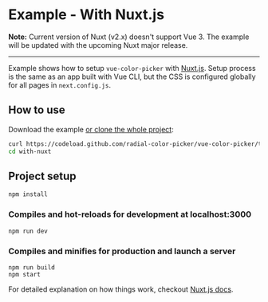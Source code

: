 # Example - With Nuxt.js

**Note:** Current version of Nuxt (v2.x) doesn't support Vue 3. The example will be updated with the upcoming Nuxt major release.

---

Example shows how to setup `vue-color-picker` with [Nuxt.js](https://nuxtjs.org). Setup process is the same as an app built with Vue CLI, but the CSS is configured globally for all pages in `next.config.js`.

## How to use
Download the example [or clone the whole project](https://github.com/radial-color-picker/vue-color-picker.git):

```bash
curl https://codeload.github.com/radial-color-picker/vue-color-picker/tar.gz/master | tar -xz --strip=2 vue-color-picker-master/examples/with-nuxt
cd with-nuxt
```

## Project setup
```
npm install
```

### Compiles and hot-reloads for development at localhost:3000
```
npm run dev
```

### Compiles and minifies for production and launch a server
```
npm run build
npm start
```

For detailed explanation on how things work, checkout [Nuxt.js docs](https://nuxtjs.org).
